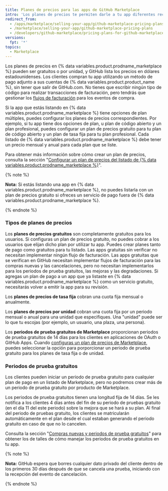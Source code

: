 ```yaml
---
title: Planes de precios para las apps de GitHub Marketplace
intro: 'Los planes de precios te permiten darle a tu app diferentes recursos o niveles de servicio. Puedes ofrecer hasta 10 planes de precios en tu listado de {% data variables.product.prodname_marketplace %}.'
redirect_from:
  - /apps/marketplace/selling-your-app/github-marketplace-pricing-plans/
  - /marketplace/selling-your-app/github-marketplace-pricing-plans
  - /developers/github-marketplace/pricing-plans-for-github-marketplace-apps
versions:
  fpt: '*'
topics:
  - Marketplace
---
```

Los planes de precios en {% data variables.product.prodname_marketplace %} pueden ser gratuitos o por unidad, y GitHub lista los precios en dólares estadounidenses. Los clientes compran tu app utilizando un método de pago adjunto a sus cuentas de {% data variables.product.product_name %}, sin tener que salir de GitHub.com. No tienes que escribir ningún tipo de código para realizar transacciones de facturación, pero tendrás que gestionar los [flujos de facturación](/marketplace/integrating-with-the-github-marketplace-api/#billing-flows) para los eventos de compra.

Si la app que estás listando en {% data variables.product.prodname_marketplace %} tiene opciones de plan múltiples, puedes configurar los planes de precios correspondientes. Por ejemplo, si tu app tiene dos opciones de plan, u plan de código abierto y un plan profesional, puedes configurar un plan de precios gratuito para tu plan de código abierto y un plan de tasa fija para tu plan profesional. Cada listado de {% data variables.product.prodname_marketplace %} debe tener un precio mensual y anual para cada plan que se liste.

Para obtener más información sobre cómo crear un plan de precios, consulta la sección "[Configurar un plan de precios del listado de {% data variables.product.prodname_marketplace %}](/marketplace/listing-on-github-marketplace/setting-a-github-marketplace-listing-s-pricing-plan/)".

{% note %}

**Nota:** Si estás listando una app en {% data variables.product.prodname_marketplace %}, no puedes listarla con un plan de precios gratuito si ofreces un servicio de pago fuera de {% data variables.product.prodname_marketplace %}.

{% endnote %}

### Tipos de planes de precios

Los **planes de precios gratuitos** son completamente gratuitos para los usuarios. Si configuras un plan de precios gratuito, no puedes cobrar a los usuarios que elijan dicho plan por utilizar tu app. Puedes crear planes tanto de pago como gratuitos para tu listado. Las apps gratuitas sin verificar no necesitan implementar ningún flujo de facturación. Las apps gratuitas que se verifican en GitHub necesitan implementar flujos de facturación para las compras nuevas y las cancelaciones, pero no necesitan implementarlos para los periodos de prueba gratuitos, las mejoras y las degradaciones. Si agregas un plan de pago a un app que ya listaste en {% data variables.product.prodname_marketplace %} como un servicio gratuito, necesitarás volver a emitir la app para su revisión.

Los **planes de precios de tasa fija** cobran una cuota fija mensual o anualmente.

Los **planes de precios por unidad** cobran una cuota fija por un periodo mensual o anual para una unidad que especifiques. Una "unidad" puede ser lo que tu escojas (por ejemplo, un usuario, una plaza, una persona).

Los **periodos de prueba gratuitos de Marketplace** proporcionan periodos de prueba gratuitos de 14 días para los clientes en aplicaciones de OAuth o GitHub Apps. Cuando [configuras un plan de precios de Marketplace](/marketplace/listing-on-github-marketplace/setting-a-github-marketplace-listing-s-pricing-plan/), puedes seleccionar la opción para porporcionar un periodo de prueba gratuito para los planes de tasa fija o de unidad.

### Periodos de prueba gratuitos

Los clientes pueden iniciar un periodo de prueba gratuito para cualquier plan de pago en un listado de Marketplace, pero no podremos crear más de un periodo de prueba gratuito por producto de Marketplace.

Los periodos de prueba gratuitos tienen una longitud fija de 14 días. Se les notifica a los clientes 4 días antes del fin de su periodo de pruebas gratuito (en el día 11 del este periodo) sobre la mejora que se hará a su plan. Al final del periodo de pruebas gratuito, los clientes se matricularán automáticamente en el plan desde el cual estaban generando el periodo gratuito en caso de que no lo cancelen.

Consulta la sección "[Compras nuevas y periodos de prueba gratuitos](/marketplace/integrating-with-the-github-marketplace-api/handling-new-purchases-and-free-trials/)" para obtener los de talles de cómo manejar los periodos de prueba gratuitos en tu app.

{% note %}

**Nota:** GitHub espera que borres cualquier dato privado del cliente dentro de los primeros 30 días después de que se cancela una prueba, iniciando con la recepción del evento de cancelación.

{% endnote %}
